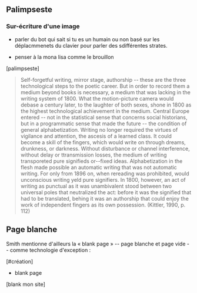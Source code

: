 

## Palimpseste 


### Sur-écriture d'une image 

- parler du bot qui sait si tu es un humain ou non basé sur les déplacmmenets du clavier pour parler des sdifférentes strates. 


- penser à la mona lisa comme le brouillon


[palimpseste]


>Self-forgetful writing, mirror stage, authorship -- these are the three technological steps to the poetic career. But in order to record them a medium beyond books is necessary, a medium that was lacking in the writing system of 1800. What the motion-picture camera would debase a century later, to the laughter of both sexes, shone in 1800 as the highest technological achievement in the medium. Central Europe entered -- not in the statistical sense that concerns social historians, but in a programmatic sense that made the future -- the condition of general alphabetization. Writing no longer required the virtues of vigilance and attention, the ascesis of a learned class. It could become a skill of the fingers, which would write on through dreams, drunkness, or darkness. Without disturbance or channel interference, without delay or ttransmission losses, the medium of writing transporeted pure signifieds or--fixed ideas. Alphabetization in the flesh made possible an automatic writing that was not automatic writing. For only from 1896 on, when rereading was prohibited, would unconscious writing yeld pure signifiers. In 1800, however, an act of writing as punctual as it was unambivalent stood between two universal poles that neutralized the act: before it was the signified that had to be translated, behing it was an authorship that could enjoy the work of independent fingers as its own possession. (Kittler, 1990, p. 112)



## Page blanche 

Smith mentionne d'ailleurs la « blank page » -- page blanche et page vide -- comme technologie d'exception : 

[#création]
- blank page 

[blank mon site]
